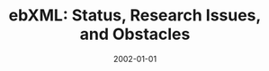 ---
abstract: ''
authors:
- Birgit Hofreiter
- Christian Huemer
date: '2002-01-01'
featured: false
links:
- name: Publik
  url: https://publik.tuwien.ac.at/showentry.php?ID=203830&lang=2
publication: 'Talk: 12th International Workshop on Research Issues on Data Engineering:
  Engineering E-Commerce/E-Business Systems (RIDE-2EC''2002), San Jose, California,
  USA; 01-01-2002; in: "12th International Workshop on Research Issues on Data Engineering:
  Engineering E-Commerce/E-Business Systems (RIDE-2EC''2002)", (2002)'
publication_types:
- '1'
publishDate: '2002-01-01'
title: 'ebXML: Status, Research Issues, and Obstacles'
url_pdf: ''
---